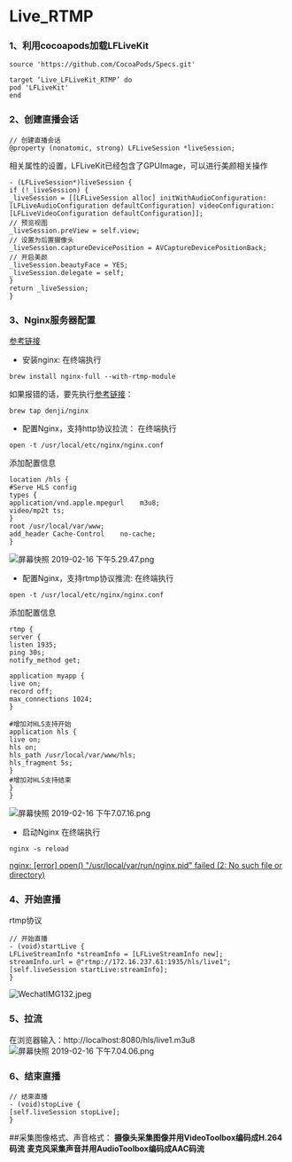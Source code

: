 # Live_RTMP
### 1、利用cocoapods加载LFLiveKit
```
source 'https://github.com/CocoaPods/Specs.git'

target ‘Live_LFLiveKit_RTMP’ do
pod 'LFLiveKit'
end
```

### 2、创建直播会话
```
// 创建直播会话
@property (nonatomic, strong) LFLiveSession *liveSession;
```
相关属性的设置，LFLiveKit已经包含了GPUImage，可以进行美颜相关操作
```
- (LFLiveSession*)liveSession {
if (!_liveSession) {
_liveSession = [[LFLiveSession alloc] initWithAudioConfiguration:[LFLiveAudioConfiguration defaultConfiguration] videoConfiguration:[LFLiveVideoConfiguration defaultConfiguration]];
// 预览视图
_liveSession.preView = self.view;
// 设置为后置摄像头
_liveSession.captureDevicePosition = AVCaptureDevicePositionBack;
// 开启美颜
_liveSession.beautyFace = YES;
_liveSession.delegate = self;
}
return _liveSession;
}
```
### 3、Nginx服务器配置
[参考链接](https://www.cnblogs.com/tandaxia/p/8810648.html)
* 安装nginx:
在终端执行
```
brew install nginx-full --with-rtmp-module 
```
如果报错的话，要先执行[参考链接](https://blog.csdn.net/fengsh998/article/details/79942775)：
```
brew tap denji/nginx
```

* 配置Nginx，支持http协议拉流：
在终端执行
```
open -t /usr/local/etc/nginx/nginx.conf
```
添加配置信息
```
location /hls {
#Serve HLS config
types {
application/vnd.apple.mpegurl    m3u8;
video/mp2t ts;
}
root /usr/local/var/www;
add_header Cache-Control    no-cache;
}
```
![屏幕快照 2019-02-16 下午5.29.47.png](https://upload-images.jianshu.io/upload_images/1721864-e676f88e0f675e99.png?imageMogr2/auto-orient/strip%7CimageView2/2/w/1240)
* 配置Nginx，支持rtmp协议推流:
在终端执行
```
open -t /usr/local/etc/nginx/nginx.conf
```
添加配置信息
```
rtmp {
server {
listen 1935;
ping 30s;
notify_method get;

application myapp {
live on;
record off;
max_connections 1024;
}

#增加对HLS支持开始
application hls {
live on;
hls on;
hls_path /usr/local/var/www/hls;
hls_fragment 5s;
}
#增加对HLS支持结束
}
}
```
![屏幕快照 2019-02-16 下午7.07.16.png](https://upload-images.jianshu.io/upload_images/1721864-a187209f9c1559d8.png?imageMogr2/auto-orient/strip%7CimageView2/2/w/1240)

* 启动Nginx
在终端执行
```
nginx -s reload
```
[nginx: [error] open() "/usr/local/var/run/nginx.pid" failed (2: No such file or directory)](https://blog.csdn.net/wn1245343496/article/details/77974756)
### 4、开始直播
rtmp协议
```
// 开始直播
- (void)startLive {
LFLiveStreamInfo *streamInfo = [LFLiveStreamInfo new];
streamInfo.url = @"rtmp://172.16.237.61:1935/hls/live1";
[self.liveSession startLive:streamInfo];
}
```
![WechatIMG132.jpeg](https://upload-images.jianshu.io/upload_images/1721864-e651c3ab790c0593.jpeg?imageMogr2/auto-orient/strip%7CimageView2/2/w/1240)

### 5、拉流
在浏览器输入：http://localhost:8080/hls/live1.m3u8
![屏幕快照 2019-02-16 下午7.04.06.png](https://upload-images.jianshu.io/upload_images/1721864-9df76991a9c9b392.png?imageMogr2/auto-orient/strip%7CimageView2/2/w/1240)

### 6、结束直播
```
// 结束直播
- (void)stopLive {
[self.liveSession stopLive];
}
```
##采集图像格式、声音格式：
**摄像头采集图像并用VideoToolbox编码成H.264码流**
**麦克风采集声音并用AudioToolbox编码成AAC码流**
